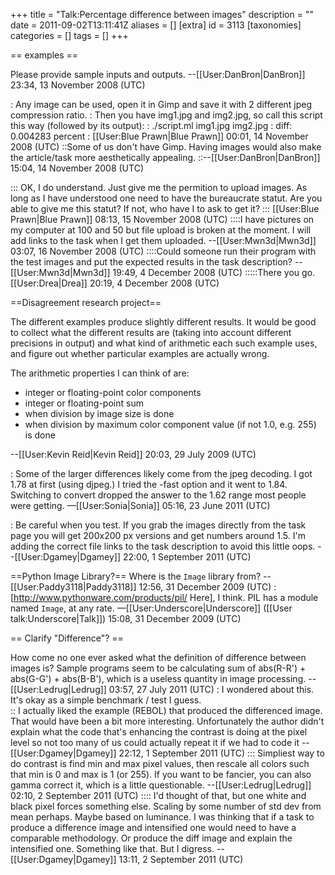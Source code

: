 +++
title = "Talk:Percentage difference between images"
description = ""
date = 2011-09-02T13:11:41Z
aliases = []
[extra]
id = 3113
[taxonomies]
categories = []
tags = []
+++

== examples ==

Please provide sample inputs and outputs. --[[User:DanBron|DanBron]] 23:34, 13 November 2008 (UTC)

: Any image can be used, open it in Gimp and save it with 2 different jpeg compression ratio.
: Then you have img1.jpg and img2.jpg, so call this script this way (followed by its output):
: ./script.ml img1.jpg img2.jpg
:  diff: 0.004283 percent
: [[User:Blue Prawn|Blue Prawn]] 00:01, 14 November 2008 (UTC)
::Some of us don't have Gimp.  Having images would also make the article/task more aesthetically appealing.
::--[[User:DanBron|DanBron]] 15:04, 14 November 2008 (UTC)

::: OK, I do understand. Just give me the permition to upload images. As long as I have understood one need to have the bureaucrate statut. Are you able to give me this statut? If not, who have I to ask to get it?
::: [[User:Blue Prawn|Blue Prawn]] 08:13, 15 November 2008 (UTC)
::::I have pictures on my computer at 100 and 50 but file upload is broken at the moment. I will add links to the task when I get them uploaded. --[[User:Mwn3d|Mwn3d]] 03:07, 16 November 2008 (UTC)
::::Could someone run their program with the test images and put the expected results in the task description? --[[User:Mwn3d|Mwn3d]] 19:49, 4 December 2008 (UTC)
:::::There you go. [[User:Drea|Drea]] 20:19, 4 December 2008 (UTC)

==Disagreement research project==

The different examples produce slightly different results. It would be good to collect what the different results are (taking into account different precisions in output) and what kind of arithmetic each such example uses, and figure out whether particular examples are actually wrong.

The arithmetic properties I can think of are:
* integer or floating-point color components
* integer or floating-point sum
* when division by image size is done
* when division by maximum color component value (if not 1.0, e.g. 255) is done

--[[User:Kevin Reid|Kevin Reid]] 20:03, 29 July 2009 (UTC)

: Some of the larger differences likely come from the jpeg decoding.  I got 1.78 at first (using djpeg.)  I tried the -fast option and it went to 1.84.  Switching to convert dropped the answer to the 1.62 range most people were getting.  &mdash;[[User:Sonia|Sonia]] 05:16, 23 June 2011 (UTC)

: Be careful when you test.  If you grab the images directly from the task page you will get 200x200 px versions and get numbers around 1.5.   I'm adding the correct file links to the task description to avoid this little oops. --[[User:Dgamey|Dgamey]] 22:00, 1 September 2011 (UTC)

==Python Image Library?==
Where is the <code>Image</code> library from? --[[User:Paddy3118|Paddy3118]] 12:56, 31 December 2009 (UTC)
:[http://www.pythonware.com/products/pil/ Here], I think. PIL has a module named <code>Image</code>, at any rate. —[[User:Underscore|Underscore]] ([[User talk:Underscore|Talk]]) 15:08, 31 December 2009 (UTC)

== Clarify "Difference"? ==

How come no one ever asked what the definition of difference between images is?  Sample programs seem to be calculating sum of abs(R-R') + abs(G-G') + abs(B-B'), which is a useless quantity in image processing. --[[User:Ledrug|Ledrug]] 03:57, 27 July 2011 (UTC)
: I wondered about this.  It's okay as a simple benchmark / test I guess.   
:: I actually liked the example (REBOL) that produced the differenced image.  That would have been a bit more interesting.  Unfortunately the author didn't explain what the code that's enhancing the contrast is doing at the pixel level so not too many of us could actually repeat it if we had to code it --[[User:Dgamey|Dgamey]] 22:12, 1 September 2011 (UTC)
::: Simpliest way to do contrast is find min and max pixel values, then rescale all colors such that min is 0 and max is 1 (or 255).  If you want to be fancier, you can also gamma correct it, which is a little questionable. --[[User:Ledrug|Ledrug]] 02:10, 2 September 2011 (UTC)
:::: I'd thought of that, but one white and black pixel forces something else. Scaling by some number of std dev from mean perhaps.  Maybe based on luminance.  I was thinking that if a task to produce a difference image and intensified one would need to have a comparable methodology.  Or produce the diff image and explain the intensified one.  Something like that.  But I digress. --[[User:Dgamey|Dgamey]] 13:11, 2 September 2011 (UTC)
